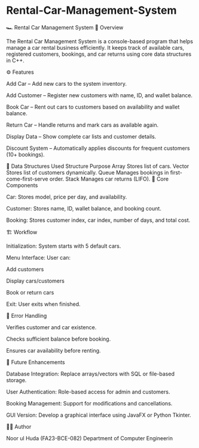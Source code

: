 # Rental-Car-Management-System
🏎️ Rental Car Management System
📘 Overview

The Rental Car Management System is a console-based program that helps manage a car rental business efficiently.
It keeps track of available cars, registered customers, bookings, and car returns using core data structures in C++.

⚙️ Features

Add Car – Add new cars to the system inventory.

Add Customer – Register new customers with name, ID, and wallet balance.

Book Car – Rent out cars to customers based on availability and wallet balance.

Return Car – Handle returns and mark cars as available again.

Display Data – Show complete car lists and customer details.

Discount System – Automatically applies discounts for frequent customers (10+ bookings).

🧩 Data Structures Used
Structure	Purpose
Array	Stores list of cars.
Vector	Stores list of customers dynamically.
Queue	Manages bookings in first-come-first-serve order.
Stack	Manages car returns (LIFO).
🧠 Core Components

Car: Stores model, price per day, and availability.

Customer: Stores name, ID, wallet balance, and booking count.

Booking: Stores customer index, car index, number of days, and total cost.

🏗️ Workflow

Initialization: System starts with 5 default cars.

Menu Interface: User can:

Add customers

Display cars/customers

Book or return cars

Exit: User exits when finished.

🧾 Error Handling

Verifies customer and car existence.

Checks sufficient balance before booking.

Ensures car availability before renting.

🚀 Future Enhancements

Database Integration: Replace arrays/vectors with SQL or file-based storage.

User Authentication: Role-based access for admin and customers.

Booking Management: Support for modifications and cancellations.

GUI Version: Develop a graphical interface using JavaFX or Python Tkinter.

🧑‍💻 Author

Noor ul Huda (FA23-BCE-082)
Department of Computer Engineerin
